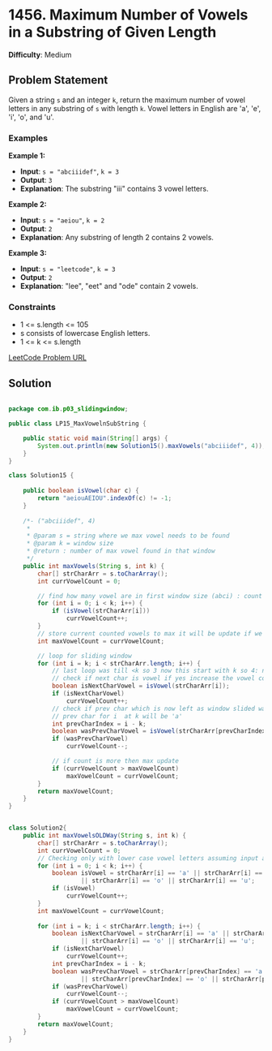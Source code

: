 # 1456. Maximum Number of Vowels in a Substring of Given Length

**Difficulty**: Medium

## Problem Statement
Given a string `s` and an integer `k`, return the maximum number of vowel letters in any substring of `s` with length `k`. Vowel letters in English are 'a', 'e', 'i', 'o', and 'u'.

### Examples

**Example 1:**
- **Input**: `s = "abciiidef"`, `k = 3`
- **Output**: `3`
- **Explanation**: The substring "iii" contains 3 vowel letters.

**Example 2:**
- **Input**: `s = "aeiou"`, `k = 2`
- **Output**: `2`
- **Explanation**: Any substring of length 2 contains 2 vowels.

**Example 3:**
- **Input**: `s = "leetcode"`, `k = 3`
- **Output**: `2`
- **Explanation**: "lee", "eet" and "ode" contain 2 vowels.

### Constraints
- 1 <= s.length <= 105
- s consists of lowercase English letters.
- 1 <= k <= s.length

[LeetCode Problem URL](https://leetcode.com/problems/maximum-number-of-vowels-in-a-substring-of-given-length/)

## Solution

```java

package com.ib.p03_slidingwindow;

public class LP15_MaxVowelnSubString {

	public static void main(String[] args) {
		System.out.println(new Solution15().maxVowels("abciiidef", 4));
	}
}

class Solution15 {
	
	public boolean isVowel(char c) {
		return "aeiouAEIOU".indexOf(c) != -1;
	}
	
	/*- ("abciiidef", 4)
	 * 
	 * @param s = string where we max vowel needs to be found
	 * @param k = window size 
	 * @return : number of max vowel found in that window
	 */
	public int maxVowels(String s, int k) {
		char[] strCharArr = s.toCharArray();
		int currVowelCount = 0;

		// find how many vowel are in first window size (abci) : count = 1
		for (int i = 0; i < k; i++) {
			if (isVowel(strCharArr[i]))
				currVowelCount++;
		}
		// store current counted vowels to max it will be update if we find more
		int maxVowelCount = currVowelCount;

		// loop for sliding window
		for (int i = k; i < strCharArr.length; i++) {
			// last loop was till <k so 3 now this start with k so 4: next char is i
			// check if next char is vowel if yes increase the vowel count
			boolean isNextCharVowel = isVowel(strCharArr[i]);
			if (isNextCharVowel)
				currVowelCount++;
			// check if prev char which is now left as window slided was a vowel if yes then we need to reduce the count
			// prev char for i  at k will be 'a'
			int prevCharIndex = i - k;
			boolean wasPrevCharVowel = isVowel(strCharArr[prevCharIndex]);
			if (wasPrevCharVowel)
				currVowelCount--;

			// if count is more then max update
			if (currVowelCount > maxVowelCount)
				maxVowelCount = currVowelCount;
		}
		return maxVowelCount;
	}
}


class Solution2{
	public int maxVowelsOLDWay(String s, int k) {
		char[] strCharArr = s.toCharArray();
		int currVowelCount = 0;
		// Checking only with lower case vowel letters assuming input always will be in lowercase.
		for (int i = 0; i < k; i++) {
			boolean isVowel = strCharArr[i] == 'a' || strCharArr[i] == 'e' || strCharArr[i] == 'i'
					|| strCharArr[i] == 'o' || strCharArr[i] == 'u';
			if (isVowel)
				currVowelCount++;
		}
		int maxVowelCount = currVowelCount;
		
		for (int i = k; i < strCharArr.length; i++) {
			boolean isNextCharVowel = strCharArr[i] == 'a' || strCharArr[i] == 'e' || strCharArr[i] == 'i'
					|| strCharArr[i] == 'o' || strCharArr[i] == 'u';
			if (isNextCharVowel)
				currVowelCount++;
			int prevCharIndex = i - k;
			boolean wasPrevCharVowel = strCharArr[prevCharIndex] == 'a' || strCharArr[prevCharIndex] == 'e' || strCharArr[prevCharIndex] == 'i'
					|| strCharArr[prevCharIndex] == 'o' || strCharArr[prevCharIndex] == 'u';
			if (wasPrevCharVowel)
				currVowelCount--;
			if (currVowelCount > maxVowelCount)
				maxVowelCount = currVowelCount;
		}
		return maxVowelCount;
	}
}
